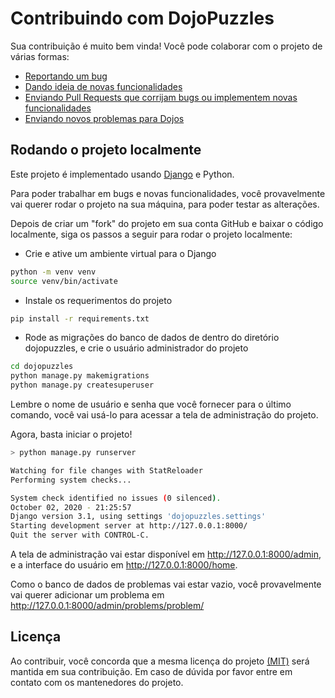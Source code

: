 # Contribuindo com DojoPuzzles

Sua contribuição é muito bem vinda! Você pode colaborar com o projeto de várias formas:

- [Reportando um bug](/issues)
- [Dando ideia de novas funcionalidades](/issues)
- [Enviando Pull Requests que corrijam bugs ou implementem novas funcionalidades](/pull-requests)
- [Enviando novos problemas para Dojos](http://dojopuzzles.com/contribuicoes/contribua)

## Rodando o projeto localmente

Este projeto é implementado usando [Django](https://docs.djangoproject.com/pt-br) e Python.

Para poder trabalhar em bugs e novas funcionalidades, você provavelmente vai querer rodar o projeto na sua máquina, para poder testar as alterações.

Depois de criar um "fork" do projeto em sua conta GitHub e baixar o código localmente, siga os passos a seguir para rodar o projeto localmente:

- Crie e ative um ambiente virtual para o Django
  
```bash
python -m venv venv
source venv/bin/activate
```

- Instale os requerimentos do projeto

```bash
pip install -r requirements.txt
```

- Rode as migrações do banco de dados de dentro do diretório  dojopuzzles, e crie o usuário administrador do projeto

```bash
cd dojopuzzles
python manage.py makemigrations
python manage.py createsuperuser
```

Lembre o nome de usuário e senha que você fornecer para o último comando, você vai usá-lo para acessar a tela de administração do projeto.

Agora, basta iniciar o projeto!

```bash
> python manage.py runserver

Watching for file changes with StatReloader
Performing system checks...

System check identified no issues (0 silenced).
October 02, 2020 - 21:25:57
Django version 3.1, using settings 'dojopuzzles.settings'
Starting development server at http://127.0.0.1:8000/
Quit the server with CONTROL-C.
```

A tela de administração vai estar disponível em http://127.0.0.1:8000/admin, e a interface do usuário em  http://127.0.0.1:8000/home.

Como o banco de dados de problemas vai estar vazio, você provavelmente vai querer adicionar um problema em http://127.0.0.1:8000/admin/problems/problem/


## Licença 

Ao contribuir, você concorda que a mesma licença do projeto [(MIT)](./LICENSE) será mantida em sua contribuição. Em caso de dúvida por favor entre em contato com os mantenedores do projeto.


